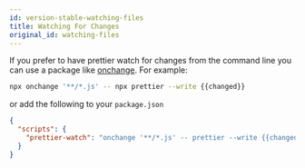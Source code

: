 ```yaml
---
id: version-stable-watching-files
title: Watching For Changes
original_id: watching-files
---
```


If you prefer to have prettier watch for changes from the command line you can use a package like [onchange](https://www.npmjs.com/package/onchange). For example:

```bash
npx onchange '**/*.js' -- npx prettier --write {{changed}}
```

or add the following to your `package.json`

```json
{
  "scripts": {
    "prettier-watch": "onchange '**/*.js' -- prettier --write {{changed}}"
  }
}
```
